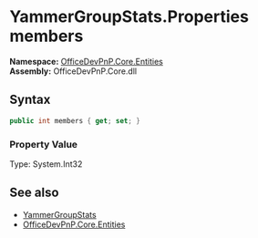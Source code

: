 # YammerGroupStats.Properties members
  

**Namespace:** [OfficeDevPnP.Core.Entities](OfficeDevPnP.Core.Entities.md)  
**Assembly:** OfficeDevPnP.Core.dll  
## Syntax
```C#
public int members { get; set; }
```

### Property Value
Type: System.Int32  

## See also
- [YammerGroupStats](OfficeDevPnP.Core.Entities.YammerGroupStats.md) 
- [OfficeDevPnP.Core.Entities](OfficeDevPnP.Core.Entities.md) 
